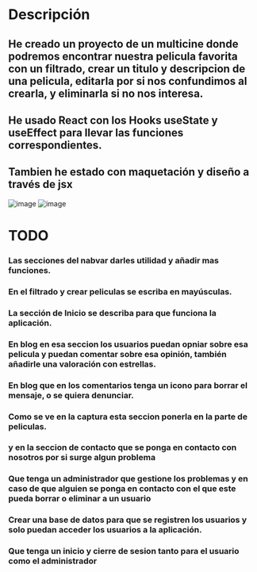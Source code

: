 # Descripción
## He creado un  proyecto de un multicine donde podremos encontrar nuestra pelicula favorita con un filtrado, crear un titulo y descripcion de una pelicula, editarla por si nos confundimos al crearla, y eliminarla si no nos interesa.

## He usado React con los Hooks useState y useEffect para llevar las funciones correspondientes.
## Tambien he estado con maquetación y diseño a través de jsx 
![image](https://github.com/Silkaleex/multicines/assets/82760991/fd6bd413-fca5-4f2f-adb9-ea84cc2ea83a)
![image](https://github.com/Silkaleex/multicines/assets/82760991/cae327b0-7322-44da-ba92-7a2c8d61c36c)

# TODO
### Las secciones del nabvar darles utilidad y añadir mas funciones.
### En el filtrado y crear peliculas se escriba en mayúsculas.
### La sección de Inicio se describa para que funciona la aplicación.
### En blog en esa seccion los usuarios puedan opniar sobre esa pelicula y puedan comentar sobre esa opinión, también añadirle una valoración con estrellas.
### En blog que en los comentarios tenga un icono para borrar el mensaje, o se quiera denunciar.
### Como se ve en la captura esta seccion ponerla en la parte de peliculas.
### y en la seccion de contacto que se ponga en contacto con nosotros por si surge algun problema
### Que tenga un administrador que gestione los problemas y en caso de que alguien se ponga en contacto con el que este pueda borrar o eliminar a un usuario
### Crear una base de datos para que se registren los usuarios y solo puedan acceder los usuarios a la aplicación.
### Que tenga un inicio y cierre de sesion tanto para el usuario como el administrador
